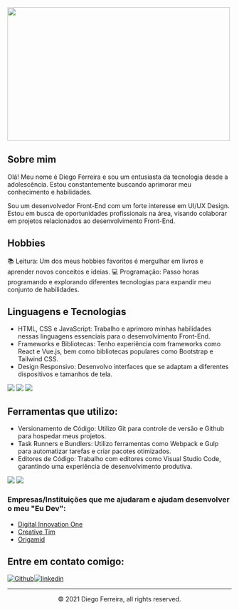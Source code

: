 <img src=https://cdnb.artstation.com/p/assets/images/images/036/125/405/original/igor-freitas-mesa.gif?1616779562 width="500" height="300">

## Sobre mim 

Olá! Meu nome é Diego Ferreira e sou um entusiasta da tecnologia desde a adolescência. Estou constantemente buscando aprimorar meu conhecimento e habilidades.

Sou um desenvolvedor Front-End com um forte interesse em UI/UX Design. Estou em busca de oportunidades profissionais na área, visando colaborar em projetos relacionados ao desenvolvimento Front-End.


## Hobbies

📚 Leitura: Um dos meus hobbies favoritos é mergulhar em livros e aprender novos conceitos e ideias.
💻 Programação: Passo horas programando e explorando diferentes tecnologias para expandir meu conjunto de habilidades.
 

## Linguagens e Tecnologias

- HTML, CSS e JavaScript: Trabalho e aprimoro minhas habilidades nessas linguagens essenciais para o desenvolvimento Front-End.
- Frameworks e Bibliotecas: Tenho experiência com frameworks como React e Vue.js, bem como bibliotecas populares como Bootstrap e Tailwind CSS.
- Design Responsivo: Desenvolvo interfaces que se adaptam a diferentes dispositivos e tamanhos de tela.

<p>
  <img src="https://img.shields.io/badge/HTML5-E34F26?style=for-the-badge&logo=html5&logoColor=white" />
  <img src="https://img.shields.io/badge/CSS3-1572B6?style=for-the-badge&logo=css3&logoColor=white" />
  <img src="https://img.shields.io/badge/JavaScript-323330?style=for-the-badge&logo=javascript&logoColor=F7DF1E" />
</p>

## Ferramentas que utilizo:

- Versionamento de Código: Utilizo Git para controle de versão e Github para hospedar meus projetos.
- Task Runners e Bundlers: Utilizo ferramentas como Webpack e Gulp para automatizar tarefas e criar pacotes otimizados.
- Editores de Código: Trabalho com editores como Visual Studio Code, garantindo uma experiência de desenvolvimento produtiva.
<p>
  <img src="https://img.shields.io/badge/Visual_Studio_Code-0078D4?style=for-the-badge&logo=visual%20studio%20code&logoColor=white" />
  <img src="https://img.shields.io/badge/Atom-66595C?style=for-the-badge&logo=Atom&logoColor=white" />
</p>

### Empresas/Instituições que me ajudaram e ajudam desenvolver o meu "Eu Dev":


- [Digital Innovation One](https://www.dio.me/)
- [Creative Tim](https://www.creative-tim.com)
- [Origamid](https://www.origamid.com/)

## Entre em contato comigo:
[<img alt="Github" src="https://img.shields.io/badge/GitHub-%2312100E.svg?&style=for-the-badge&logo=Github&logoColor=white" />](https://github.com/diegobomfimx)[<img alt="linkedin" src="https://img.shields.io/badge/linkedin-%230077B5.svg?&amp;style=for-the-badge&amp;logo=linkedin&amp;logoColor=white">](https://www.linkedin.com/in/diegobomfimx/)

---
<p align="center"> © 2021 Diego Ferreira, all rights reserved.</p>


</p>
<!---
diegobomfimx/diegobomfimx is a ✨ special ✨ repository because its `README.md` (this file) appears on your GitHub profile.
You can click the Preview link to take a look at your changes.
--->
